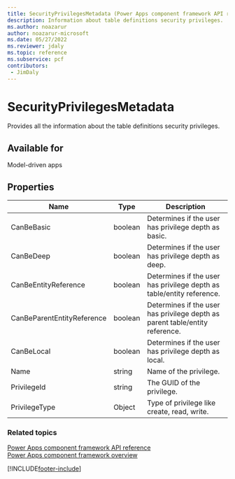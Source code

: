```yaml
---
title: SecurityPrivilegesMetadata (Power Apps component framework API reference) | Microsoft Docs
description: Information about table definitions security privileges.
ms.author: noazarur
author: noazarur-microsoft
ms.date: 05/27/2022
ms.reviewer: jdaly
ms.topic: reference
ms.subservice: pcf
contributors:
 - JimDaly
---
```


# SecurityPrivilegesMetadata

Provides all the information about the table definitions security privileges.

## Available for

Model-driven apps

## Properties

|Name|Type|Description|
|-----|----|---------|
|CanBeBasic|boolean|Determines if the user has privilege depth as basic.|
|CanBeDeep|boolean|Determines if the user has privilege depth as deep.|
|CanBeEntityReference|boolean|Determines if the user has privilege depth as table/entity reference.|
|CanBeParentEntityReference|boolean|Determines if the user has privilege depth as parent table/entity reference.|
|CanBeLocal|boolean|Determines if the user has privilege depth as local.|
|Name|string|Name of the privilege.|
|PrivilegeId|string|The GUID of the privilege.|
|PrivilegeType|Object|Type of privilege like create, read, write.|


### Related topics

[Power Apps component framework API reference](../reference/index.md)<br/>
[Power Apps component framework overview](../overview.md)

[!INCLUDE[footer-include](../../../includes/footer-banner.md)]
